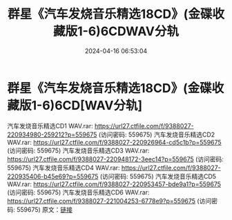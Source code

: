 ﻿---
title: 群星《汽车发烧音乐精选18CD》(金碟收藏版1-6)6CDWAV分轨
date: 2024-04-16 06:53:04
categories: WAV车载音乐、镜像
tags: 华语中文
---
# 群星《汽车发烧音乐精选18CD》(金碟收藏版1-6)6CD[WAV分轨]

汽车发烧音乐精选CD1 WAV.rar: https://url27.ctfile.com/f/9388027-220934980-259212?p=559675
(访问密码: 559675)
汽车发烧音乐精选CD2 WAV.rar: https://url27.ctfile.com/f/9388027-220926964-cd5c1b?p=559675
(访问密码: 559675)
汽车发烧音乐精选CD3 WAV.rar: https://url27.ctfile.com/f/9388027-220948172-3eec14?p=559675
(访问密码: 559675)
汽车发烧音乐精选CD4 WAV.rar: https://url27.ctfile.com/f/9388027-220935406-b45e69?p=559675
(访问密码: 559675)
汽车发烧音乐精选CD5 WAV.rar: https://url27.ctfile.com/f/9388027-220953457-bde9a1?p=559675
(访问密码: 559675)
汽车发烧音乐精选CD6 WAV.rar: https://url27.ctfile.com/f/9388027-221004253-6778e9?p=559675
(访问密码: 559675)
原文：[链接](https://blog.sina.com.cn/s/blog_1647c7e7601031566.html)